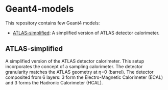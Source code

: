 # Geant4-models
This repository contains few Geant4 models:

* [ATLAS-simplified](ATLAS-simplified): A simplified version of ATLAS detector calorimeter.


## ATLAS-simplified

A simplified version of the ATLAS detector calorimeter. This setup incorporates the concept of a sampling calorimeter.
The detector granularity matches the ATLAS geometry at &eta;=0 (barrel). The detector composited from 6 layers:
3 form the Electro-Magnetic Calorimeter (ECAL) and 3 forms the Hadronic Calorimeter (HCAL).

